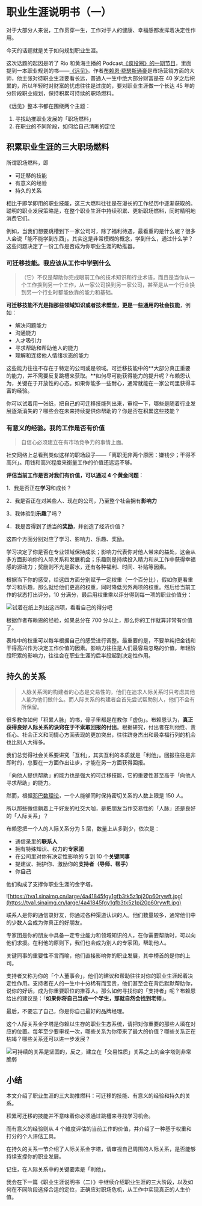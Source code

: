 # 职业生涯说明书（一）


对于大部分人来说，工作贯穿一生，工作对于人的健康、幸福感都发挥着决定性作用。

今天的话题就是关于如何规划职业生涯。

这次话题的起因是听了 Rio 和黄海主播的 Podcast[《疯投圈》的一期节目](https://crazy.capital/44)，里面提到一本职业规划的书——[《远见》](https://book.douban.com/subject/27609489/)。作者[布赖恩·费瑟斯通豪](https://book.douban.com/subject_search?search_text=%E5%B8%83%E8%B5%96%E6%81%A9%C2%B7%E8%B4%B9%E7%91%9F%E6%96%AF%E9%80%9A%E8%B1%AA)是市场营销方面的大师，他主张对待职业生涯要看长远，普通人一生中绝大部分财富是在 40 岁之后积累的，所以年轻时对财富的忧虑往往是过度的，要对职业生涯做一个长达 45 年的分阶段职业规划，保持积累可持续的职场燃料。

《远见》整本书都在围绕两个主题：

1. 寻找助推职业发展的「职场燃料」
2. 在职业的不同阶段，如何给自己清晰的定位

## 积累职业生涯的三大职场燃料

所谓职场燃料，即

- 可迁移的技能
- 有意义的经验
- 持久的关系

相比于即学即用的职业技能，这三大燃料往往是在漫长的工作经历中逐渐获取的。聪明的职业发展策略是，在整个职业生涯中持续积累、更新职场燃料，同时精明地消费它们。

例如，当我们想要跳槽到下一家公司时，除了福利待遇，最看重的是什么呢？很多人会说「能不能学到东西」。其实这是非常模糊的概念，学到什么，通过什么学？这些问题决定了一份工作是否成为你职业生涯的助推器。

### 可迁移技能。我应该从工作中学到什么

> （它）不仅是帮助你完成眼前工作的技术知识和行业术语，而且是当你从一个工作换到另一个工作，从一家公司换到另一家公司，甚至是从一个行业换到另一个行业时都能依靠的能力和基础。

**可迁移技能不光是指那些领域知识或者技术壁垒，更是一些通用的社会技能**，例如：

- 解决问题能力
- 沟通能力
- 人才吸引力
- 寻求帮助和帮助他人的能力
- 理解和连接他人情绪状态的能力

这些能力往往不存在于特定的公司或是领域。可迁移技能中的**大部分真正重要的能力，并不需要反复跳槽来获取。**如何尽可能获得能力的提升呢？布赖恩认为，关键在于开放性的心态。如果你能多一些耐心，通常就能在一家公司里获得丰富的经验。

你可以试着用一张纸，把自己的可迁移技能列出来，审视一下，哪些是随着行业发展逐渐消失的？哪些会在未来持续提供你帮助的？你是否在积累这些技能？

### 有意义的经验。我的工作是否有价值

> 自信心必须建立在有市场竞争力的事情上面。

社交网络上总看到类似这样的职场段子——「离职无非两个原因：嫌钱少；干得不高兴」。用钱和高兴程度来衡量工作的价值还远远不够。

**评估当前工作是否对我们有价值，可以通过 4 个黄金问题**：

1．我是否正在**学习**和成长？

2．我是否正在对某些人、现在的公司，乃至整个社会拥有**影响力**

3．我体验到**乐趣**了吗？

4．我是否得到了适当的**奖励**，并创造了经济价值？

这四个方面分别对应了学习、影响力、乐趣、奖励。

学习决定了你是否在专业领域保持成长；影响力代表你对他人带来的益处，这会从多方面影响你的人际关系和发展机会；乐趣则是持续投入精力和从工作中获得幸福感的源动力；奖励则不光是薪水，还有各种福利、时间、补贴等因素。

根据当下你的感受，给这四方面分别赋予一定权重（一个百分比），假如你更看重学习和乐趣，那么就给他们更高的权重，同时降低另外两项的权重。然后给当前工作的状态打出评分，10 分满分，最后用权重乘以评分得到每一项的职业价值分：

![试着在纸上列出这四项，看看自己的得分吧](https://tva1.sinaimg.cn/large/4a41845fgy1gfb2tptkq6j218i0d8gn3.jpg)

根据作者布赖恩的经验，如果总分在 700 分以上，那么你的工作就算非常有价值了。

表格中的权重可以每年根据自己的感受进行调整。最重要的是，不要单纯把金钱和干得高兴作为决定工作价值的因素。影响力往往是人们最容易忽略的价值，年轻阶段积累的影响力，往往会在职业生涯的后半段起到决定性作用。

## 持久的关系

> 人脉关系网的构建者的心态是交易性的，他们在追求人际关系时只考虑其他人能为他们做什么。而人际关系的构建者会首先尝试帮助别人，他们不会有所保留。

很多教你如何「积累人脉」的书，骨子里都是在教你「虚伪」。布赖恩认为，**真正获得良好人际关系的诀窍在于不索取回报的付出**。根据研究，付出者在利他性、责任心、社会正义和同情心方面表现的更加突出，往往跻身杰出和最幸福行列的机会也比别人大得多。

我们总觉得社会关系要讲究「互利」，其实互利的本质就是「利他」。回报往往是非即时的，总要在一方面作出让步，才能在另一方面获得回报。

「向他人提供帮助」的能力也是强大的可迁移技能，它的重要性甚至高于「向他人寻求帮助」的能力。

然而，根据[邓巴数理论](https://zh.wikipedia.org/zh-hans/%E9%82%93%E5%B7%B4%E6%95%B0)，一个人能够同时保持密切关系的人数上限是 150 人。

所以那些微信躺着上千好友的社交大咖，是把朋友当作交易性的「人脉」还是良好的「人际关系」？

布赖恩把一个人的人际关系分为 5 层，数量上从多到少，依次是：

- 通信录里的**联系人**
- 拥有特殊知识、权力的**专家团**
- 在公司里对你有决定性影响的 5 到 10 个**关键同事**
- 提建议、拥护你、激励你的**支持者（导师、帮手）**
- 你**自己**

他们构成了支撑你职业生涯的金字塔。

![https://tva1.sinaimg.cn/large/4a41845fgy1gfb3tk5z1pj20p60rywft.jpg](https://tva1.sinaimg.cn/large/4a41845fgy1gfb3tk5z1pj20p60rywft.jpg)

联系人是你的通信录好友，你通过各种渠道认识的人。他们数量较多，通常他们中的少数人会成为你真正的好朋友。

专家团是你的朋友中具备一定专业能力和领域知识的人，在你需要帮助时，可以向他们求援。在利他的原则下，我们也会成为别人的专家团，帮助他人。

关键同事的重要性不言而喻，他们直接影响你的职业发展，其中榜首的是你的上司。

支持者又称为你的「个人董事会」，他们的建议和帮助往往对你的职业生涯起着决定性作用。支持者在人的一生中十分稀有而宝贵，他们甚至会在背后默默帮助你，说你的好话，成为你重要职位的推荐人。那么如何寻找你的「支持者」呢？布赖恩给出的建议是：「**如果你将自己当成一个学生，那就自然会找到老师**」。

最后，不要忘了自己，你是你自己最好的品牌经理。

这个人际关系金字塔是你赖以生存的职业生态系统，请把对你重要的那些人填在对应的位置。每年至少要审视一次，哪些关系为你带来了最大的价值？哪些关系正在枯竭？哪些关系还可以进一步发展？

![可持续的关系是坚固的，反之，建立在「交易性质」关系之上的金字塔则非常脆弱](https://tva1.sinaimg.cn/large/007S8ZIlly1gfisgq9qzxg30by090nna.gif)

## 小结

本文介绍了职业生涯的三大助推燃料：可迁移的技能、有意义的经验和持久的关系。

积累可迁移的技能并不意味着你必须通过跳槽来寻找学习机会。

而有意义的经验则从 4 个维度评估的当前工作的价值，并介绍了一种基于权重和打分的个人评估工具。

在持久的关系一节介绍了人际关系金字塔，请审视自己周围的人际关系，是否能够持续支撑你的职业发展。

记住，在人际关系中的关键要素是「利他」。

我会在下一篇《职业生涯说明书（二）》中继续介绍职业生涯的三大阶段，以及如何在不同阶段选择合适的定位，正确应对职场危机，从工作中实现真正的人生价值。

